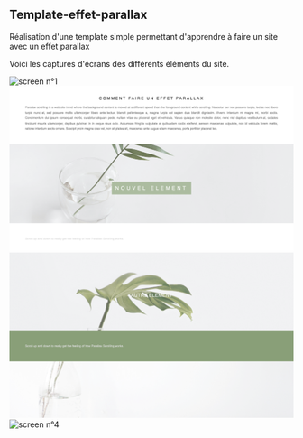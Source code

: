 ## Template-effet-parallax

Réalisation d'une template simple permettant d'apprendre à faire un site avec un effet parallax

Voici les captures d'écrans des différents éléments du site.

![screen n°1](screenshot/screen1.png)
![screen n°2](screenshot/screen2.png)
![screen n°3](screenshot/screen3.png)
![screen n°4](screenshot/screen4.png)
